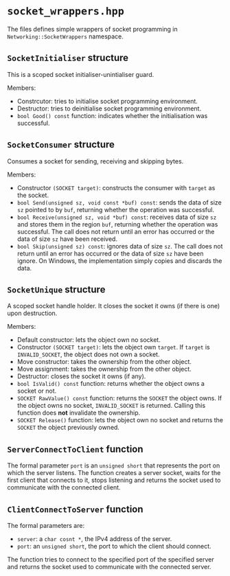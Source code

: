 # `socket_wrappers.hpp`

The files defines simple wrappers of socket programming in `Networking::SocketWrappers` namespace.

## `SocketInitialiser` structure

This is a scoped socket initialiser-unintialiser guard.

Members:

- Constrcutor: tries to initialise socket programming environment.
- Destructor: tries to deinitialise socket programming environment.
- `bool Good() const` function: indicates whether the initialisation was successful.

## `SocketConsumer` structure

Consumes a socket for sending, receiving and skipping bytes.

Members:

- Constructor `(SOCKET target)`: constructs the consumer with `target` as the socket.
- `bool Send(unsigned sz, void const *buf) const`: sends the data of size `sz` pointed to by `buf`, returning whether the operation was successful.
- `bool Receive(unsigned sz, void *buf) const`: receives data of size `sz` and stores them in the region `buf`, returning whether the operation was successful. The call does not return until an error has occurred or the data of size `sz` have been received.
- `bool Skip(unsigned sz) const`: ignores data of size `sz`. The call does not return until an error has occurred or the data of size `sz` have been ignore. On Windows, the implementation simply copies and discards the data.

## `SocketUnique` structure

A scoped socket handle holder. It closes the socket it owns (if there is one) upon destruction.

Members:

- Default constructor: lets the object own no socket.
- Constructor `(SOCKET target)`: lets the object own `target`. If `target` is `INVALID_SOCKET`, the object does not own a socket.
- Move constructor: takes the ownership from the other object.
- Move assignment: takes the ownership from the other object.
- Destructor: closes the socket it owns (if any).
- `bool IsValid() const` function: returns whether the object owns a socket or not.
- `SOCKET RawValue() const` function: returns the `SOCKET` the object owns. If the object owns no socket, `INVALID_SOCKET` is returned. Calling this function does **not** invalidate the ownership.
- `SOCKET Release()` function: lets the object own no socket and returns the `SOCKET` the object previously owned.

## `ServerConnectToClient` function

The formal parameter `port` is an `unsigned short` that represents the port on which the server listens. The function creates a server socket, waits for the first client that connects to it, stops listening and returns the socket used to communicate with the connected client.

## `ClientConnectToServer` function

The formal parameters are:

- `server`: a `char cosnt *`, the IPv4 address of the server.
- `port`: an `unsigned short`, the port to which the client should connect.

The function tries to connect to the specified port of the specified server and returns the socket used to communicate with the connected server.
